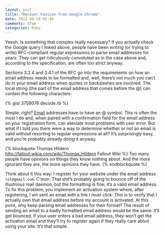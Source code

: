 ```yaml
---
layout: post
title: "Recover Favicon from Google Chrome"
date: 2012-09-19 02:49
comments: true
categories: Ruby
---
```


Yeesh. Is something that complex really necessary? If you actually check the Google query I linked above, people have been writing (or trying to write) RFC-compliant regular expressions to parse email addresses for years. They can get ridiculously convoluted as in the case above and, according to the specification, are often too strict anyway.

Sections 3.2.4 and 3.4.1 of the RFC go into the requirements on how an email address needs to be formatted and, well, there’s not much you can’t do in your email address when quotes or backslashes are involved. The local string (the part of the email address that comes before the @) can contain the following characters:

{% gist 3759076 decode.rb %}

Simple, right? [Email](http://www.gmail.com) addresses have to have an @ symbol. This is often the most I do and, when paired with a confirmation field for the email address on your registration form, can alleviate most problems with user error. But what if I told you there were a way to determine whether or not an email is valid without resorting to regular expressions at all? It’s surprisingly easy, and you’re probably already doing it anyway.

{% blockquote Thomas Hildern http://fallout.wikia.com/wiki/Thomas_Hildern Fallout Wiki %}
Too many people have opinions on things they know nothing about. And the more ignorant they are, the more opinions they have.
{% endblockquote %}

Think about it this way: I register for your website under the email address `lol@gmail.com`. C’mon. That shit’s probably going to bounce off of the illustrious mail daemon, but the formatting is fine; it’s a valid email address. To fix this problem, you implement an activation system where, after registering, I am sent an email with a link I must click. This is to verify that I actually own that email address before my account is activated. At this point, why keep parsing email addresses for their format? The result of sending an email to a badly formatted email address would be the same: it’ll get bounced. If your user enters a bad email address, they won’t get the activation email and they’ll try to register again if they really care about using your site. It’s that simple.

